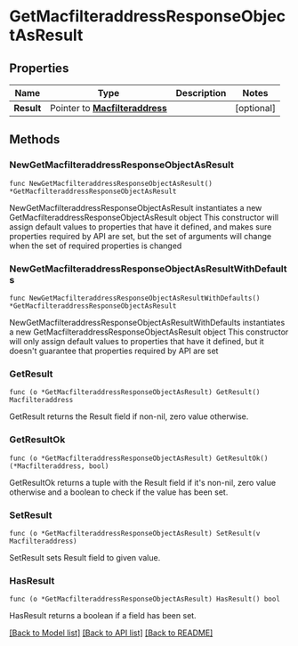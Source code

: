 # GetMacfilteraddressResponseObjectAsResult

## Properties

Name | Type | Description | Notes
------------ | ------------- | ------------- | -------------
**Result** | Pointer to [**Macfilteraddress**](Macfilteraddress.md) |  | [optional] 

## Methods

### NewGetMacfilteraddressResponseObjectAsResult

`func NewGetMacfilteraddressResponseObjectAsResult() *GetMacfilteraddressResponseObjectAsResult`

NewGetMacfilteraddressResponseObjectAsResult instantiates a new GetMacfilteraddressResponseObjectAsResult object
This constructor will assign default values to properties that have it defined,
and makes sure properties required by API are set, but the set of arguments
will change when the set of required properties is changed

### NewGetMacfilteraddressResponseObjectAsResultWithDefaults

`func NewGetMacfilteraddressResponseObjectAsResultWithDefaults() *GetMacfilteraddressResponseObjectAsResult`

NewGetMacfilteraddressResponseObjectAsResultWithDefaults instantiates a new GetMacfilteraddressResponseObjectAsResult object
This constructor will only assign default values to properties that have it defined,
but it doesn't guarantee that properties required by API are set

### GetResult

`func (o *GetMacfilteraddressResponseObjectAsResult) GetResult() Macfilteraddress`

GetResult returns the Result field if non-nil, zero value otherwise.

### GetResultOk

`func (o *GetMacfilteraddressResponseObjectAsResult) GetResultOk() (*Macfilteraddress, bool)`

GetResultOk returns a tuple with the Result field if it's non-nil, zero value otherwise
and a boolean to check if the value has been set.

### SetResult

`func (o *GetMacfilteraddressResponseObjectAsResult) SetResult(v Macfilteraddress)`

SetResult sets Result field to given value.

### HasResult

`func (o *GetMacfilteraddressResponseObjectAsResult) HasResult() bool`

HasResult returns a boolean if a field has been set.


[[Back to Model list]](../README.md#documentation-for-models) [[Back to API list]](../README.md#documentation-for-api-endpoints) [[Back to README]](../README.md)


